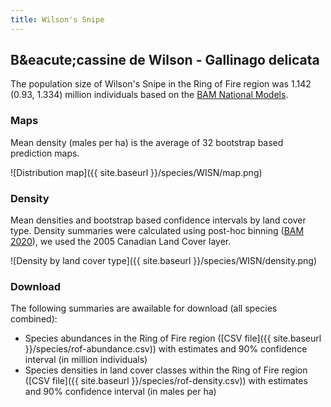 ```yaml
---
title: Wilson's Snipe
---
```


## B&amp;eacute;cassine de Wilson - Gallinago delicata

The population size of Wilson's Snipe in the Ring of Fire region was 1.142 (0.93, 1.334) million individuals based on the [BAM National Models](https://dx.doi.org/10.5281/zenodo.4018335).

### Maps

Mean density (males per ha) is the average of 32 bootstrap based prediction maps.

![Distribution map]({{ site.baseurl }}/species/WISN/map.png)

### Density

Mean densities and bootstrap based confidence intervals by land cover type.
Density summaries were calculated using post-hoc binning ([BAM 2020](https://dx.doi.org/10.5281/zenodo.4018335)), we used the 2005 Canadian Land Cover layer.

![Density by land cover type]({{ site.baseurl }}/species/WISN/density.png)

### Download

The following summaries are awailable for download (all species combined):

- Species abundances in the Ring of Fire region ([CSV file]({{ site.baseurl }}/species/rof-abundance.csv))
with estimates and 90% confidence interval (in million individuals)
- Species densities in land cover classes within the Ring of Fire region ([CSV file]({{ site.baseurl }}/species/rof-density.csv))
with estimates and 90% confidence interval (in males per ha)


